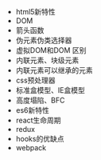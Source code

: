 - html5新特性
- DOM
- 箭头函数
- 伪元素伪类选择器
- 虚拟DOM和DOM 区别
- 内联元素、块级元素
- 内联元素可以继承的元素
- css预处理器
- 标准盒模型、IE盒模型
- 高度塌陷、BFC
- es6新特性
- react生命周期
- redux
- hooks的优缺点
- webpack